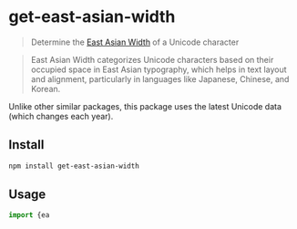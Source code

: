 # get-east-asian-width

> Determine the [East Asian Width](https://unicode.org/reports/tr11/) of a Unicode character

> East Asian Width categorizes Unicode characters based on their occupied space in East Asian typography, which helps in text layout and alignment, particularly in languages like Japanese, Chinese, and Korean.

Unlike other similar packages, this package uses the latest Unicode data (which changes each year).

## Install

```sh
npm install get-east-asian-width
```

## Usage

```js
import {ea